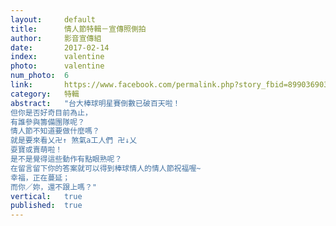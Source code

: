 ```yaml
---
layout:     default
title:      情人節特輯－宣傳照側拍
author:     影音宣傳組
date:       2017-02-14
index:      valentine
photo:      valentine
num_photo:  6
link:       https://www.facebook.com/permalink.php?story_fbid=899036903571761&id=815683195240466
category:   特輯
abstract:   "台大棒球明星賽倒數已破百天啦！
但你是否好奇目前為止，
有誰參與籌備團隊呢？
情人節不知道要做什麼嗎？
就是要來看乂卍↑ 煞氣a工人們 卍↓乂
耍寶或賣萌啦！
是不是覺得這些動作有點眼熟呢？
在留言留下你的答案就可以得到棒球情人的情人節祝福喔~
幸福，正在蔓延；
而你／妳，還不跟上嗎？"
vertical:   true
published:  true
---
```

